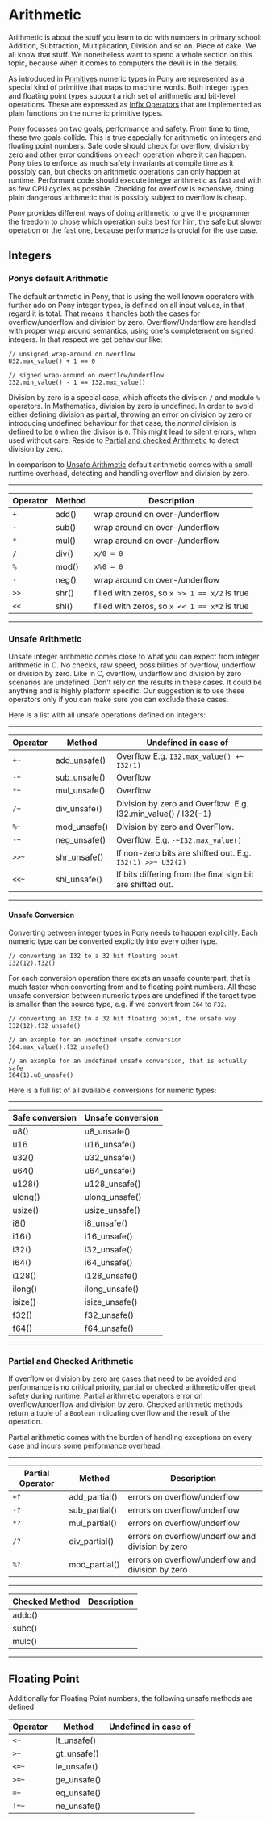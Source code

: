 # Arithmetic

Arithmetic is about the stuff you learn to do with numbers in primary school: Addition, Subtraction, Multiplication, Division and so on. Piece of cake. We all know that stuff.
We nonetheless want to spend a whole section on this topic, because when it comes to computers the devil is in the details.

As introduced in [Primitives](../primitives.md#built-in-primitive-types) numeric types in Pony are represented as a special kind of primitive that maps to machine words. Both integer types and floating point types support a rich set of arithmetic and bit-level operations. These are expressed as [Infix Operators](../infix-ops.md) that are implemented as plain functions on the numeric primitive types.

Pony focusses on two goals, performance and safety. From time to time, these two goals collide. This is true especially for arithmetic on integers and floating point numbers. Safe code should check for overflow, division by zero and other error conditions on each operation where it can happen. Pony tries to enforce as much safety invariants at compile time as it possibly can, but checks on arithmetic operations can only happen at runtime. Performant code should execute integer arithmetic as fast and with as few CPU cycles as possible. Checking for overflow is expensive, doing plain dangerous arithmetic that is possibly subject to overflow is cheap.

Pony provides different ways of doing arithmetic to give the programmer the freedom to chose which operation suits best for him, the safe but slower operation or the fast one, because performance is crucial for the use case.

## Integers

### Ponys default Arithmetic

The default arithmetic in Pony, that is using the well known operators with further ado on Pony integer types, is defined on all input values, in that regard it is total.
That means it handles both the cases for overflow/underflow and division by zero. 
Overflow/Underflow are handled with proper wrap around semantics, using one's completement on signed integers. In that respect we get behaviour like:

```pony
// unsigned wrap-around on overflow
U32.max_value() + 1 == 0

// signed wrap-around on overflow/underflow
I32.min_value() - 1 == I32.max_value()
```

Division by zero is a special case, which affects the division `/` and modulo `%` operators. In Mathematics, division by zero is undefined.
In order to avoid either defining division as partial, throwing an error on division by zero or introducing undefined behaviour for that case, 
the _normal_ division is defined to be `0` when the divisor is `0`. This might lead to silent errors, when used without care. Reside to [Partial and checked Arithmetic](#partial-and-checked-arithmetic) to detect division by zero.

In comparison to [Unsafe Arithmetic](#unsafe-arithmetic) default arithmetic comes with a small runtime overhead, detecting and handling overflow and division by zero.

---

Operator | Method | Description
---------|--------|------------
`+`      | add()  | wrap around on over-/underflow
`-`      | sub()  | wrap around on over-/underflow
`*`      | mul()  | wrap around on over-/underflow
`/`      | div()  | `x/0 = 0`
`%`      | mod()  | `x%0 = 0`
`-`      | neg()  | wrap around on over-/underflow
`>>`     | shr()  | filled with zeros, so `x >> 1 == x/2` is true
`<<`     | shl()  | filled with zeros, so `x << 1 == x*2` is true

---

### Unsafe Arithmetic

Unsafe integer arithmetic comes close to what you can expect from integer arithmetic in C. No checks, raw speed, possibilities of overflow, underflow or division by zero.
Like in C, overflow, underflow and division by zero scenarios are undefined. Don't rely on the results in these cases. It could be anything and is highly platform specific.
Our suggestion is to use these operators only if you can make sure you can exclude these cases.

Here is a list with all unsafe operations defined on Integers:

---

Operator | Method        | Undefined in case of
---------|---------------|---------------------
`+~`     | add_unsafe()  | Overflow  E.g. `I32.max_value() +~ I32(1)`
`-~`     | sub_unsafe()  | Overflow
`*~`     | mul_unsafe()  | Overflow.
`/~`     | div_unsafe()  | Division by zero and Overflow. E.g. I32.min_value() / I32(-1)
`%~`     | mod_unsafe()  | Division by zero and OverFlow.
`-~`     | neg_unsafe()  | Overflow. E.g. `-~I32.max_value()`
`>>~`    | shr_unsafe()  | If non-zero bits are shifted out. E.g. `I32(1) >>~ U32(2)`
`<<~`    | shl_unsafe()  | If bits differing from the final sign bit are shifted out.

---

#### Unsafe Conversion

Converting between integer types in Pony needs to happen explicitly. Each numeric type can be converted explicitly into every other type.

```pony
// converting an I32 to a 32 bit floating point
I32(12).f32()
```

For each conversion operation there exists an unsafe counterpart, that is much faster when converting from and to floating point numbers.
All these unsafe conversion between numeric types are undefined if the target type is smaller than the source type, e.g. if we convert from `I64` to `F32`.

```pont
// converting an I32 to a 32 bit floating point, the unsafe way
I32(12).f32_unsafe()

// an example for an undefined unsafe conversion
I64.max_value().f32_unsafe()

// an example for an undefined unsafe conversion, that is actually safe
I64(1).u8_unsafe()
```

Here is a full list of all available conversions for numeric types:

---

Safe conversion | Unsafe conversion
----------------|------------------
u8()            |  u8_unsafe()
u16             |  u16_unsafe()
u32()           |  u32_unsafe()
u64()           |  u64_unsafe()
u128()          |  u128_unsafe()
ulong()         |  ulong_unsafe()
usize()         |  usize_unsafe()
i8()            |  i8_unsafe()
i16()           |  i16_unsafe()
i32()           |  i32_unsafe()
i64()           |  i64_unsafe()
i128()          |  i128_unsafe()
ilong()         |  ilong_unsafe()
isize()         |  isize_unsafe()
f32()           |  f32_unsafe()
f64()           |  f64_unsafe()

---

### Partial and Checked Arithmetic

If overflow or division by zero are cases that need to be avoided and performance is no critical priority, partial or checked arithmetic offer great safety during runtime.
Partial arithmetic operators error on overflow/underflow and division by zero. Checked arithmetic methods return a tuple of a `Boolean` indicating overflow and the result of the operation.

Partial arithmetic comes with the burden of handling exceptions on every case and incurs some performance overhead.

---

Partial Operator | Method        | Description
-----------------|---------------|------------
`+?`             | add_partial() | errors on overflow/underflow
`-?`             | sub_partial() | errors on overflow/underflow
`*?`             | mul_partial() | errors on overflow/underflow
`/?`             | div_partial() | errors on overflow/underflow and division by zero
`%?`             | mod_partial() | errors on overflow/underflow and division by zero

---

Checked Method | Description
---------------|------------
addc()         |
subc()         |
mulc()         |

---

## Floating Point

Additionally for Floating Point numbers, the following unsafe methods are defined

Operator | Method        | Undefined in case of
---------|---------------|---------------------
`<~`     | lt_unsafe()   |
`>~`     | gt_unsafe()   |
`<=~`    | le_unsafe()   |
`>=~`    | ge_unsafe()   |
`=~`     | eq_unsafe()   |
`!=~`    | ne_unsafe()   |





